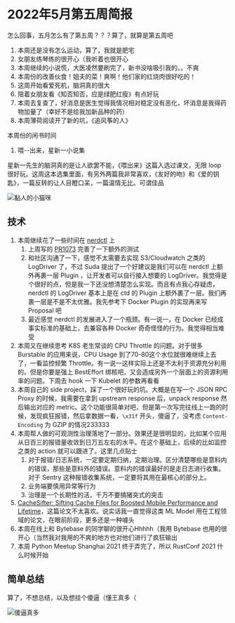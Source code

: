 # 2022年5月第五周简报

怎么回事，五月怎么有了第五周？？？算了，就算是第五周吧

1. 本周还是没有怎么运动，算了，我就是肥宅
2. 女朋友练琴练的很开心（我听着也很开心
3. 本周继续的小说慌，大医凌然要刷完了，新书没啥吸引我的。。不爽
4. 本周份的改善伙食！姐夫的菜！爽啊！他们家的红烧肉很好吃的！
5. 这周开始看爱死机，脑洞真的很大
6. 陪着女朋友看《知否知否，应是绿肥红瘦》有点好玩
7. 本周去复查了，好消息是医生觉得我情况相对稳定没有恶化，坏消息是我得药物加量了（幸好不是给我加新品种的药）
8. 本周薄荷阅读开了新的坑，《追风筝的人》

本周份的闲书时间

1. 喂--出来，星新一小说集

星新一先生的脑洞真的是让人欲罢不能，《喂出来》这篇入选过课文，无限 loop 很好玩。这周这本选集里面，有另外两篇我非常喜欢，《友好的吻》和《爱的钥匙》，一篇反转的让人目瞪口呆，一篇温情无比。可谓佳品

![黏人的小猫咪](https://user-images.githubusercontent.com/7054676/170876324-0031374c-3f08-4122-83b1-84d20ceaedb3.png)

## 技术

1. 本周继续花了一些时间在 [nerdctl](https://github.com/containerd/nerdctl) 上
    1. 上周写的 [PR1073](https://github.com/containerd/nerdctl/pull/1073) 完善了一下额外的测试
    2. 和社区沟通了一下，感觉不太需要去实现 S3/Cloudwatch 之类的 LogDriver 了，不过 Suda 提出了一个好建议是我们可以在 nerdctl 上额外再裹一层 Plugin ，让开发者可以自行接入想要的 LogDriver。我觉得是个很好的点，但是我一下还没想清楚怎么实现。而且有点我心存疑虑，nerdctl 的 LogDriver 基本上是在 ctd 的 Plugin 上额外裹了一层。我们再裹一层是不是不太优雅。我先参考下 Docker Plugin 的实现再来写 Proposal 吧
    3. 最近感觉 nerdctl 的发展进入了一个瓶颈。有一说一，在 Docker 已经成事实标准的基础上，去兼容各种 Docker 奇奇怪怪的行为。我觉得相当难受
2. 本周又在继续思考 K8S 老生常谈的 CPU Throttle 的问题。对于很多 Burstable 的应用来说，CPU Usage 到了70-80这个水位就很难继续上去了，一看监控频繁 Throttle。有一说一这样实际上还是不太利于资源充分利用的。但是你要是强上 BestEffort 绑核吧，又会造成另外一个层面上的资源利用率的问题。下周去 hook 一下 Kubelet 的参数再看看
3. 本周自己的 side project，踩了一个很好玩的坑。大概是在写一个 JSON RPC Proxy 的时候，我需要在拿到 upstream response 后，unpack response 然后输出对应的 metric。这个功能很简单对吧，但是第一次写完往线上一跑的时候，发现疯狂报错，然后拿数据一看，`\x31f` 开头，傻逼了，没考虑 `Content-Encoding` 为 GZIP 的情况233333
4. 本周帮人做的可观测性治理落地了一部分。效果还是很明显的，比如某个应用从日百三的报错量收敛到日万五左右的水平。在这个基础上，后续的比如监控之类的 action 就可以跟进了。这里几点贴士
    1. 对于报错/日志系统，一定要定期归纳，定期治理。区分清楚哪些是意料内的错误，那些是意料外的错误。意料内的错误最好的是走日志进行收集。对于 Sentry 这种报错收集系统，一定要将其用在最核心的部分上。
    2. 业务端要慎用异常等行为
    3. 治理是一个长期性的活，千万不要搞猪突式的突击
5. [CacheSifter: Sifting Cache Files for Boosted Mobile Performance and Lifetime](https://www.usenix.org/conference/fast22/presentation/liang)，这篇论文不太喜欢。说实话我一直觉得这类 ML Model 用在工程领域的论文，在眼前阶段，更多还是一种噱头
6. 本周在线上和 Bytebase 的同学聊的很开心Hhhhh（我用 Bytebase 也用的很开心（当然我对我用的不爽的地方也对他们进行了疯狂输出
7. 本周 Python Meetup Shanghai 2021 终于弄完了，所以 RustConf 2021 什么时候开始

## 简单总结

算了，不想总结，以及想挂个傻逼（懂王真多（

![傻逼真多](https://user-images.githubusercontent.com/7054676/170878363-111b42b2-4471-47d2-8551-0b9b3650493c.png)
